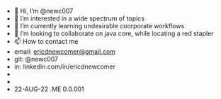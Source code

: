 - 👋 Hi, I’m @newc007
- 👀 I’m interested in a wide spectrum of topics
- 🌱 I’m currently learning undesirable coorporate workflows
- 💞️ I’m looking to collaborate on java core, while locating a red stapler
- 📫 How to contact me
- email: ericdnewcomer@gmail.com 
- git: @newc007
- in: linkedin.com/in/ericdnewcomer
-
-
-  22-AUG-22    .ME  0.0.001

<!---
newc007/newc007 is a ✨ special ✨ repository because its `README.md` (this file) appears on your GitHub profile.
You can click the Preview link to take a look at your changes.
--->
